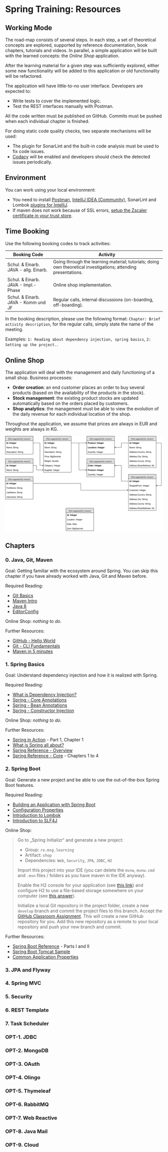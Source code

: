 # Spring Training: Resources

## Working Mode

The road-map consists of several steps. In each step, a set of theoretical concepts are explored, supported by reference documentation, book chapters, tutorials and videos. In parallel, a simple application will be built with the learned concepts: the *Online Shop* application.

After the learning material for a given step was sufficiently explored, either some new functionality will be added to this application or old functionality will be refactored.

The application will have little-to-no user interface. Developers are expected to:
 - Write tests to cover the implemented logic.
 - Test the REST interfaces manually with Postman.

All the code written must be published on GitHub. Commits must be pushed when each individual chapter is finished.

For doing static code quality checks, two separate mechanisms will be used:
 - The plugin for SonarLint and the built-in code analysis must be used to fix code issues.
 - [Codacy](https://www.codacy.com/) will be enabled and developers should check the detected issues periodically. 

## Environment

You can work using your local environment:
 - You need to install [Postman](https://www.getpostman.com/apps), [IntelliJ IDEA (Community)](https://www.jetbrains.com/idea/download/#section=windows), SonarLint and Lombok [plugins for IntelliJ](https://www.jetbrains.com/help/idea/managing-plugins.html#install_plugin_from_repo).
 - If maven does not work because of SSL errors, [setup the Zscaler certificate in your trust store](https://team.msg.de/site/IT/Freigegebene+Dokumente/Forms/AllItems.aspx?RootFolder=%2fsite%2fIT%2fFreigegebene%20Dokumente%2fAnleitungen%2fZscaler&FolderCTID=0x012000581B900D5D91664C93095DB345EDAFC4).

## Time Booking

Use the following booking codes to track activities:

| Booking Code                            | Activity                                                                                                          |
|-----------------------------------------|-------------------------------------------------------------------------------------------------------------------|
| Schul. & Einarb. JAVA - allg. Einarb.   | Going through the learning material; tutorials; doing own theoretical investigations; attending presentations.    |
| Schul. & Einarb. JAVA - Impl.-Phase     | Online shop implementation.                                                                                       |
| Schul. & Einarb. JAVA - Komm und JF     | Regular calls, internal discussions (on-boarding, off-boarding).                                                  |

In the booking description, please use the following format: `Chapter: Brief activity description`, for the regular calls, simply state the name of the meeting. 

Examples: `1: Reading about dependency injection, spring basics`, `2: Setting up the project.`.

## Online Shop
The application will deal with the management and daily functioning of a small shop. Business processes:
 - **Order creation**: an end customer places an order to buy several products (based on the availability of the products in the stock).
 - **Stock management**: the existing product stocks are updated automatically based on the orders placed by customers.
 - **Shop analytics**: the management must be able to view the evolution of the daily revenue for each individual location of the shop.

Throughout the application, we assume that prices are always in EUR and weights are always in KG. 

![Data Model](./diagrams/data-model.svg "Data Model")

## Chapters

### 0. Java, Git, Maven

Goal: Getting familiar with the ecosystem around Spring. You can skip this chapter if you have already worked with Java, Git and Maven before.

Required Reading:

 - [Git Basics](https://git-scm.com/book/en/v1/Getting-Started-Git-Basics)
 - [Maven Intro](https://maven.apache.org/what-is-maven.html)
 - [Java 8](https://www.tutorialspoint.com/java8/index.htm)
 - [EditorConfig](https://editorconfig.org/)

Online Shop: *nothing to do*.

Further Resources:

 - [GitHub - Hello World](https://guides.github.com/activities/hello-world/)
 - [Git - CLI Fundamentals](https://www.youtube.com/watch?v=HVsySz-h9r4)
 - [Maven in 5 minutes](https://maven.apache.org/guides/getting-started/maven-in-five-minutes.html)

### 1. Spring Basics

Goal: Understand dependency injection and how it is realized with Spring.

Required Reading:

 - [What is Dependency Injection?](https://stackoverflow.com/a/130862/7612556)
 - [Spring - Core Annotations](https://www.baeldung.com/spring-core-annotations)
 - [Spring - Bean Annotations](https://www.baeldung.com/spring-bean-annotations)
 - [Spring - Constructor Injection](https://www.baeldung.com/constructor-injection-in-spring)

Online Shop: *nothing to do*.

Further Resources:

 - [Spring in Action](https://1drv.ms/b/s!AiBPL7npTofshY5PJim4M5RiiOyu7w) - Part 1, Chapter 1
 - [What is Spring all about?](https://www.youtube.com/watch?v=gq4S-ovWVlM)
 - [Spring Reference - Overview](https://docs.spring.io/spring/docs/5.1.6.RELEASE/spring-framework-reference/overview.html#overview)
 - [Spring Reference - Core](https://docs.spring.io/spring/docs/5.1.6.RELEASE/spring-framework-reference/core.html#spring-core) - Chapters 1 to 4

### 2. Spring Boot

Goal: Generate a new project and be able to use the out-of-the-box Spring Boot features.

Required Reading:

 - [Building an Application with Spring Boot](https://spring.io/guides/gs/spring-boot/)
 - [Configuration Properties](https://www.baeldung.com/configuration-properties-in-spring-boot)
 - [Introduction to Lombok](https://www.baeldung.com/intro-to-project-lombok)
 - [Introduction to SLF4J](https://www.baeldung.com/slf4j-with-log4j2-logback)

Online Shop:

 > Go to „Spring Initializr“ and generate a new project:
 > - Group: `ro.msg.learning`
 > - Artifact: `shop`
 > - Dependencies: `Web`, `Security`, `JPA`, `JDBC`, `H2`
 >
 > Import this project into your IDE (you can delete the `mvnw`, `mvnw.cmd` and `.mvn` files / folders as you have maven in the IDE anyway).
 >
 > Enable the H2 console for your application (see [this link](https://docs.spring.io/spring-boot/docs/current/reference/html/boot-features-sql.html#boot-features-sql-h2-console)) and configure H2 to use a file-based storage somewhere on your computer (see [this answer](https://stackoverflow.com/questions/37903105/how-to-configure-spring-boot-to-use-file-based-h2-database/37969181#37969181)).
 >
 > Initialize a local Git repository in the project folder, create a new `develop` branch and commit the project files to this branch. Accept the [GitHub Classroom Assignment](https://classroom.github.com/a/nnCheGru). This will create a new GitHub repository for you. Add this new repository as a remote to your local repository and push your new branch and commit.

Further Resources:
 - [Spring Boot Reference](https://docs.spring.io/spring-boot/docs/2.1.4.RELEASE/reference/html/index.html) - Parts I and II
 - [Spring Boot Tomcat Sample](https://github.com/spring-projects/spring-boot/tree/master/spring-boot-samples/spring-boot-sample-tomcat)
 - [Common Application Properties](https://docs.spring.io/spring-boot/docs/2.1.4.RELEASE/reference/html/common-application-properties.html)

### 3. JPA and Flyway

### 4. Spring MVC

### 5. Security

### 6. REST Template

### 7. Task Scheduler

### OPT-1. JDBC

### OPT-2. MongoDB

### OPT-3. OAuth

### OPT-4. Olingo

### OPT-5. Thymeleaf

### OPT-6. RabbitMQ

### OPT-7. Web Reactive

### OPT-8. Java Mail

### OPT-9. Cloud